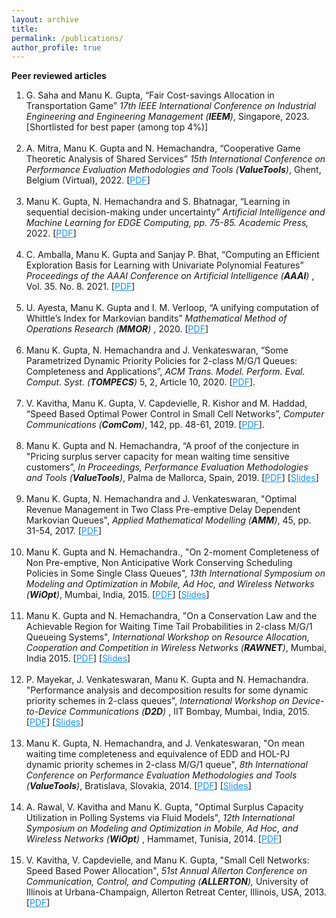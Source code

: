 ```yaml
---
layout: archive
title:
permalink: /publications/
author_profile: true
---
```


<b>Peer reviewed articles</b>
<ol>

<!--<li> S. Sharma, Y. Xu, Manu K. Gupta, and C. Courcoubetis, “Non-urgent Visits and Emergency Department Congestion: Patients' Choice and Incentive Mechanisms.”, [<a href = "https://papers.ssrn.com/sol3/papers.cfm?abstract_id=3480940" target = "_blank"><span style="color:DodgerBlue;text-decoration: underline">SSRN</span></a>], (Submitted).<br><br>


<li>U. Ayesta, Manu K. Gupta and I. M. Verloop, “Load-balancing with heterogeneous schedulers.”, [<a href = "https://arxiv.org/pdf/1810.07782.pdf" target = "_blank"><span style="color:DodgerBlue;text-decoration: underline">ArXiv</span></a>], (Submitted).<br><br> -->

<li>G. Saha and Manu K. Gupta, “Fair Cost-savings Allocation in Transportation Game” <i>17th IEEE International Conference on Industrial Engineering and Engineering Management (<b>IEEM</b>)</i>, Singapore, 2023. [Shortlisted for best paper (among top 4%)] <br><br>

<li>A. Mitra, Manu K. Gupta and N. Hemachandra, “Cooperative Game Theoretic Analysis of Shared Services” <i>15th International Conference on Performance Evaluation Methodologies and Tools (<b>ValueTools</b>)</i>, Ghent, Belgium (Virtual), 2022.  [<a href = "https://link.springer.com/chapter/10.1007/978-3-031-31234-2_3" target = "_blank"><span style="color:DodgerBlue;text-decoration: underline">PDF</span></a>]<br><br>

<li>Manu K. Gupta, N. Hemachandra and S. Bhatnagar, “Learning in sequential decision-making under uncertainty” <i> Artificial Intelligence and Machine Learning for EDGE Computing,   pp. 75-85. Academic Press,</i> 2022.  [<a href = "https://www.elsevier.com/books/artificial-intelligence-and-machine-learning-for-edge-computing/pandey/978-0-12-824054-0" target = "_blank"><span style="color:DodgerBlue;text-decoration: underline">PDF</span></a>]<br><br>

<li>C. Amballa, Manu K. Gupta and Sanjay P. Bhat, “Computing an Efficient Exploration Basis for Learning with Univariate Polynomial Features” <i> Proceedings of the AAAI Conference on Artificial Intelligence (<b>AAAI</b>) </i>, Vol. 35. No. 8. 2021.  [<a href = "https://ojs.aaai.org/index.php/AAAI/article/view/16821" target = "_blank"><span style="color:DodgerBlue;text-decoration: underline">PDF</span></a>]<br><br>


<li>U. Ayesta, Manu K. Gupta and I. M. Verloop, “A unifying computation of Whittle’s Index
for Markovian bandits” <i> Mathematical Method of Operations Research (<b>MMOR</b>) </i>, 2020.  [<a href = "https://link.springer.com/article/10.1007/s00186-020-00731-9" target = "_blank"><span style="color:DodgerBlue;text-decoration: underline">PDF</span></a>]<br><br>


<li>Manu K. Gupta, N. Hemachandra and J. Venkateswaran, “Some Parametrized Dynamic Priority Policies for 2-class M/G/1 Queues: Completeness and Applications”,
  <i>ACM Trans. Model. Perform. Eval. Comput. Syst. (<b>TOMPECS</b>) </i> 5, 2, Article 10, 2020.
  [<a href = "https://doi.org/10.1145/3384390" target = "_blank"><span style="color:DodgerBlue;text-decoration: underline">PDF</span></a>].<br><br>

<li>V. Kavitha, Manu K. Gupta, V. Capdevielle, R. Kishor and M. Haddad, “Speed Based Optimal
Power Control in Small Cell Networks”, <i>Computer Communications (<b>ComCom</b>)</i>, 142,  pp. 48-61, 2019. [<a href="https://doi.org/10.1016/j.comcom.2019.04.009" target="_blank"><span style="color:DodgerBlue;text-decoration: underline">PDF</span></a>].<br><br>

<li>Manu K. Gupta and N. Hemachandra, “A proof of the conjecture in "Pricing surplus server capacity for mean waiting time sensitive customers”, <i>In Proceedings, Performance Evaluation Methodologies and Tools (<b>ValueTools</b>)</i>, Palma de Mallorca, Spain, 2019. [<a href="https://dl.acm.org/citation.cfm?doid=3306309.3306332" target="_blank"><span style="color:DodgerBlue;text-decoration: underline">PDF</span></a>] [<a href="https://manugupta-or.github.io/Slides/Valuetools2019proof.pdf" target="_blank"><span style="color:DodgerBlue;text-decoration: underline">Slides</span></a>] <br><br>


<li>Manu K. Gupta, N. Hemachandra and J. Venkateswaran, "Optimal Revenue Management in Two Class Pre-emptive Delay Dependent Markovian Queues", <i>Applied Mathematical Modelling (<b>AMM</b>)</i>, 45, pp. 31-54, 2017. [<a href="https://doi.org/10.1016/j.apm.2016.11.016" target="_blank"><span style="color:DodgerBlue;text-decoration: underline">PDF</span></a>]<br><br>



<li>Manu K. Gupta and N. Hemachandra., "On 2-moment Completeness of Non Pre-emptive, Non Anticipative Work Conserving Scheduling Policies in Some Single Class Queues", <i>13th International Symposium on Modeling and Optimization in Mobile, Ad Hoc, and Wireless Networks (<b>WiOpt</b>)</i>, Mumbai, India, 2015. [<a href="https://doi.org/10.1109/WIOPT.2015.7151082" target="_blank"><span style="color:DodgerBlue;text-decoration: underline">PDF</span></a>] [<a href="https://manugupta-or.github.io/Slides/Wiopt_2moment.pdf" target="_blank"><span style="color:DodgerBlue;text-decoration: underline">Slides</span></a>]<br><br>

<li>Manu K. Gupta and N. Hemachandra, "On a Conservation Law and the Achievable Region for Waiting Time Tail Probabilities in 2-class M/G/1 Queueing Systems", <i>International Workshop on Resource Allocation, Cooperation and Competition in Wireless Networks (<b>RAWNET</b>)</i>,  Mumbai, India 2015. [<a href="https://doi.org/10.1109/WIOPT.2015.7151064" target="_blank"><span style="color:DodgerBlue;text-decoration: underline">PDF</span></a>]  [<a href="https://manugupta-or.github.io/Slides/RAWNET_2015.pdf" target="_blank"><span style="color:DodgerBlue;text-decoration: underline">Slides</span></a>]<br><br>

<li>P. Mayekar, J. Venkateswaran, Manu K. Gupta and N. Hemachandra. "Performance analysis and decomposition results
for some dynamic priority schemes in 2-class queues", <i>International Workshop on Device-to-Device Communications (<b>D2D</b>)</i> ,
IIT Bombay, Mumbai, India, 2015. [<a href="https://doi.org/10.1109/WIOPT.2015.7151062" target="_blank"><span style="color:DodgerBlue;text-decoration: underline">PDF</span></a>]
[<a href="https://manugupta-or.github.io/Slides/D2D_simulation.pdf" target="_blank"><span style="color:DodgerBlue;text-decoration: underline">Slides</span></a>]<br><br>


<li>Manu K. Gupta, N. Hemachandra, and J. Venkateswaran, "On mean waiting time completeness and equivalence of EDD and HOL-PJ
dynamic priority schemes in 2-class M/G/1 queue", <i>8th International Conference on Performance Evaluation Methodologies and Tools (<b>ValueTools</b>)</i>, Bratislava, Slovakia, 2014. [<a href="https://dl.acm.org/citation.cfm?id=2747650.2747695" target="_blank"><span style="color:DodgerBlue;text-decoration: underline">PDF</span></a>] [<a href="https://manugupta-or.github.io/Slides/Valuetools2014completeness.pdf" target="_blank"><span style="color:DodgerBlue;text-decoration: underline">Slides</span></a>]<br><br>


<li> A. Rawal, V. Kavitha and Manu K. Gupta, "Optimal Surplus Capacity Utilization in Polling Systems via Fluid Models", <i> 12th International Symposium on Modeling and Optimization in Mobile, Ad Hoc, and Wireless Networks (<b>WiOpt</b>) </i>, Hammamet, Tunisia, 2014. [<a href="https://ieeexplore.ieee.org/document/6850323" target="_blank"><span style="color:DodgerBlue;text-decoration: underline">PDF</span></a>]<br><br>


<li> V. Kavitha, V. Capdevielle, and Manu K. Gupta, "Small Cell Networks: Speed Based Power Allocation", <i> 51st Annual Allerton Conference on Communication, Control, and Computing (<b>ALLERTON</b>),</i> University of Illinois at Urbana-Champaign, Allerton Retreat Center, Illinois, USA, 2013. [<a href="https://ieeexplore.ieee.org/document/6736688" target="_blank"><span style="color:DodgerBlue;text-decoration: underline">PDF</span></a>]<br><br>
